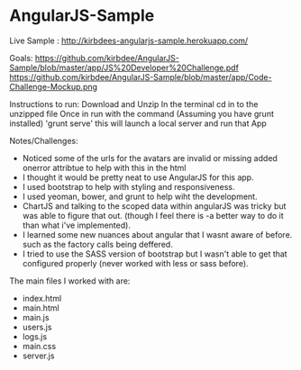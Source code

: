 AngularJS-Sample
================

Live Sample : http://kirbdees-angularjs-sample.herokuapp.com/

Goals: 
https://github.com/kirbdee/AngularJS-Sample/blob/master/app/JS%20Developer%20Challenge.pdf
https://github.com/kirbdee/AngularJS-Sample/blob/master/app/Code-Challenge-Mockup.png

Instructions to run:
Download and Unzip
In the terminal cd in to the unzipped file
Once in run with the command (Assuming you have grunt installed) 'grunt serve' this will launch a local server and run that App

Notes/Challenges:
- Noticed some of the urls for the avatars are invalid or missing added onerror attribtue to help with this in the html
- I thought it would be pretty neat to use AngularJS for this app.
- I used bootstrap to help with styling and responsiveness.
- I used yeoman, bower, and grunt to help wiht the development.
- ChartJS and talking to the scoped data within angularJS was tricky but was able to figure that out. (though I feel there is -a better way to do it than what i've implemented). 
- I learned some new nuances about angular that I wasnt aware of before. such as the factory calls being deffered.
- I tried to use the SASS version of bootstrap but I wasn't able to get that configured properly (never worked with less or sass before).

The main files I worked with are:
- index.html
- main.html
- main.js
- users.js
- logs.js
- main.css
- server.js
